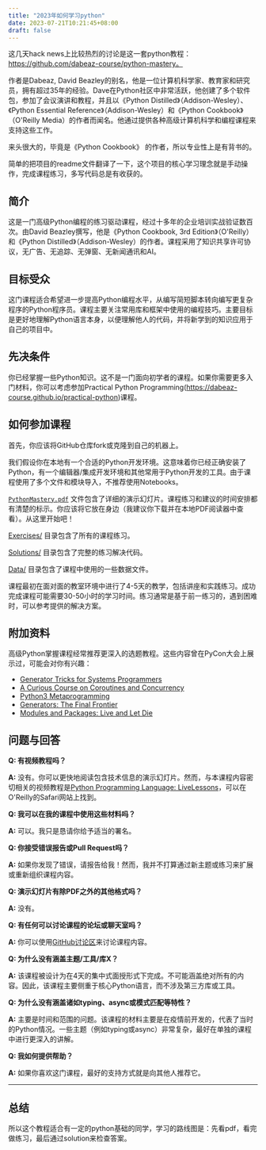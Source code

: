 ```yaml
---
title: "2023年如何学习python"
date: 2023-07-21T10:21:45+08:00
draft: false
---
```


这几天hack news上比较热烈的讨论是这一套python教程：https://github.com/dabeaz-course/python-mastery。

作者是Dabeaz, David Beazley的别名，他是一位计算机科学家、教育家和研究员，拥有超过35年的经验。Dave在Python社区中非常活跃，他创建了多个软件包，参加了会议演讲和教程，并且以《Python Distilled》（Addison-Wesley）、《Python Essential Reference》（Addison-Wesley）和《Python Cookbook》（O'Reilly Media）的作者而闻名。他通过提供各种高级计算机科学和编程课程来支持这些工作。

来头很大的，毕竟是《Python Cookbook》 的作者，所以专业性上是有背书的。

简单的把项目的readme文件翻译了一下，这个项目的核心学习理念就是手动操作，完成课程练习，多写代码总是有收获的。

## 简介

这是一门高级Python编程的练习驱动课程，经过十多年的企业培训实战验证数百次。由David Beazley撰写，他是《Python Cookbook, 3rd Edition》（O'Reilly）和《Python Distilled》（Addison-Wesley）的作者。课程采用了知识共享许可协议，无广告、无追踪、无弹窗、无新闻通讯和AI。

## 目标受众

这门课程适合希望进一步提高Python编程水平，从编写简短脚本转向编写更复杂程序的Python程序员。课程主要关注常用库和框架中使用的编程技巧。主要目标是更好地理解Python语言本身，以便理解他人的代码，并将新学到的知识应用于自己的项目中。

## 先决条件

你已经掌握一些Python知识。这不是一门面向初学者的课程。如果你需要更多入门材料，你可以考虑参加Practical Python Programming(https://dabeaz-course.github.io/practical-python)课程。

## 如何参加课程

首先，你应该将GitHub仓库fork或克隆到自己的机器上。

我们假设你在本地有一个合适的Python开发环境。这意味着你已经正确安装了Python，有一个编辑器/集成开发环境和其他常用于Python开发的工具。由于课程使用了多个文件和模块导入，不推荐使用Notebooks。

[`PythonMastery.pdf`](PythonMastery.pdf) 文件包含了详细的演示幻灯片。课程练习和建议的时间安排都有清楚的标示。你应该将它放在身边（我建议你下载并在本地PDF阅读器中查看）。从这里开始吧！

[Exercises/](Exercises/index.md) 目录包含了所有的课程练习。

[Solutions/](Solutions/) 目录包含了完整的练习解决代码。

[Data/](Data/) 目录包含了课程中使用的一些数据文件。

课程最初在面对面的教室环境中进行了4-5天的教学，包括讲座和实践练习。成功完成课程可能需要30-50小时的学习时间。练习通常是基于前一练习的，遇到困难时，可以参考提供的解决方案。

## 附加资料

高级Python掌握课程经常推荐更深入的选题教程。这些内容曾在PyCon大会上展示过，可能会对你有兴趣：

* [Generator Tricks for Systems Programmers](https://www.dabeaz.com/generators/)
* [A Curious Course on Coroutines and Concurrency](http://dabeaz.com/coroutines/index.html)
* [Python3 Metaprogramming](https://dabeaz.com/py3meta/index.html)
* [Generators: The Final Frontier](https://dabeaz.com/finalgenerator/index.html)
* [Modules and Packages: Live and Let Die](https://dabeaz.com/modulepackage/index.html)

## 问题与回答

**Q: 有视频教程吗？**

**A:** 没有。你可以更快地阅读包含技术信息的演示幻灯片。然而，与本课程内容密切相关的视频教程是[Python Programming Language: LiveLessons](https://www.safaribooksonline.com/library/view/python-programming-language/9780134217314/)，可以在O'Reilly的Safari网站上找到。

**Q: 我可以在我的课程中使用这些材料吗？**

**A:** 可以。我只是恳请你给予适当的署名。

**Q: 你接受错误报告或Pull Request吗？**

**A:** 如果你发现了错误，请报告给我！然而，我并不打算通过新主题或练习来扩展或重新组织课程内容。

**Q: 演示幻灯片有除PDF之外的其他格式吗？**

**A:** 没有。

**Q: 有任何可以讨论课程的论坛或聊天室吗？**

**A:** 你可以使用[GitHub讨论区](https://github.com/dabeaz-course/python-mastery/discussions)来讨论课程内容。

**Q: 为什么没有涵盖主题/工具/库X？**

**A:** 该课程被设计为在4天的集中式面授形式下完成。不可能涵盖绝对所有的内容。因此，该课程主要侧重于核心Python语言，而不涉及第三方库或工具。

**Q: 为什么没有涵盖诸如typing、async或模式匹配等特性？**

**A:** 主要是时间和范围的问题。该课程的材料主要是在疫情前开发的，代表了当时的Python情况。一些主题（例如typing或async）非常复杂，最好在单独的课程中进行更深入的讲解。

**Q: 我如何提供帮助？**

**A:** 如果你喜欢这门课程，最好的支持方式就是向其他人推荐它。

----

## 总结

所以这个教程适合有一定的python基础的同学，学习的路线图是：先看pdf，看完做练习，最后通过solution来检查答案。

